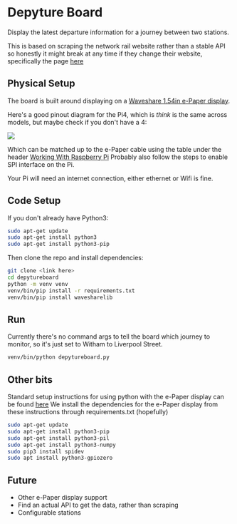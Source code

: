 # Depyture Board

Display the latest departure information for a journey between 
two stations.

This is based on scraping the network rail website rather than
a stable API so honestly it might break at any time if they 
change their website, specifically the page 
[here]("https://www.nationalrail.co.uk/live-trains/departures)

## Physical Setup

The board is built around displaying on a 
[Waveshare 1.54in e-Paper display](https://www.waveshare.com/1.54inch-e-paper.htm).

Here's a good pinout diagram for the Pi4, which is _think_ is the 
same across models, but maybe check if you don't have a 4:

![](https://www.raspberrypi.com/documentation/computers/images/GPIO-Pinout-Diagram-2.png?hash=df7d7847c57a1ca6d5b2617695de6d46)

Which can be matched up to the e-Paper cable using the table under 
the header [Working With Raspberry Pi](https://www.waveshare.com/wiki/1.54inch_e-Paper_Module_Manual#Program_Principle)
Probably also follow the steps to enable SPI interface on the Pi.

Your Pi will need an internet connection, either ethernet or Wifi is
fine.


## Code Setup

If you don't already have Python3:

```bash
sudo apt-get update
sudo apt-get install python3
sudo apt-get install python3-pip
```

Then clone the repo and install dependencies:

```bash
git clone <link here>
cd depytureboard
python -m venv venv
venv/bin/pip install -r requirements.txt
venv/bin/pip install wavesharelib
```

## Run

Currently there's no command args to tell the board which
journey to monitor, so it's just set to Witham to Liverpool
Street. 

```bash
venv/bin/python depytureboard.py
```


## Other bits

Standard setup instructions for using python with the 
e-Paper display can be found [here](https://www.waveshare.com/wiki/1.54inch_e-Paper_Module_Manual#Python)
We install the dependencies for the e-Paper display from 
these instructions through requirements.txt (hopefully)

```bash
sudo apt-get update
sudo apt-get install python3-pip
sudo apt-get install python3-pil
sudo apt-get install python3-numpy
sudo pip3 install spidev
sudo apt install python3-gpiozero
```



## Future

- Other e-Paper display support
- Find an actual API to get the data, rather than scraping
- Configurable stations